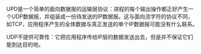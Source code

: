 UPD是一个简单的面向数据报的运输层协议：进程的每个输出操作都正好产生一个UDP数据报，并组装成一份待发送的IP数据报。这与面向流字符的协议不同，如TCP，应用程序产生的全体数据与真正发送的单个IP数据报可能没有什么联系。

UDP不提供可靠性：它把应用程序传给IP层的数据发送出去，但是并不保证它们能到达目的地。

